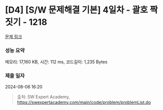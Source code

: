 # [D4] [S/W 문제해결 기본] 4일차 - 괄호 짝짓기 - 1218 

[문제 링크](https://swexpertacademy.com/main/code/problem/problemDetail.do?contestProbId=AV14eWb6AAkCFAYD) 

### 성능 요약

메모리: 17,160 KB, 시간: 112 ms, 코드길이: 1,235 Bytes

### 제출 일자

2024-08-06 16:20



> 출처: SW Expert Academy, https://swexpertacademy.com/main/code/problem/problemList.do